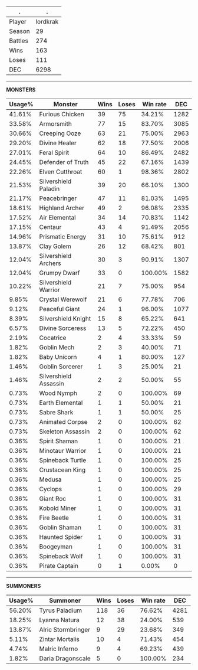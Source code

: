 .|.
|-|-
Player|lordkrak
Season|29
Battles|274
Wins|163
Loses|111
DEC|6298

---
**MONSTERS**

Usage%|Monster|Wins|Loses|Win rate|DEC|
-|-|-|-|-|-|
41.61%|Furious Chicken|39|75|34.21%|1282|
33.58%|Armorsmith|77|15|83.70%|3085|
30.66%|Creeping Ooze|63|21|75.00%|2963|
29.20%|Divine Healer|62|18|77.50%|2006|
27.01%|Feral Spirit|64|10|86.49%|2482|
24.45%|Defender of Truth|45|22|67.16%|1439|
22.26%|Elven Cutthroat|60|1|98.36%|2802|
21.53%|Silvershield Paladin|39|20|66.10%|1300|
21.17%|Peacebringer|47|11|81.03%|1495|
18.61%|Highland Archer|49|2|96.08%|2335|
17.52%|Air Elemental|34|14|70.83%|1142|
17.15%|Centaur|43|4|91.49%|2056|
14.96%|Prismatic Energy|31|10|75.61%|912|
13.87%|Clay Golem|26|12|68.42%|801|
12.04%|Silvershield Archers|30|3|90.91%|1307|
12.04%|Grumpy Dwarf|33|0|100.00%|1582|
10.22%|Silvershield Warrior|21|7|75.00%|954|
9.85%|Crystal Werewolf|21|6|77.78%|706|
9.12%|Peaceful Giant|24|1|96.00%|1077|
8.39%|Silvershield Knight|15|8|65.22%|641|
6.57%|Divine Sorceress|13|5|72.22%|450|
2.19%|Cocatrice|2|4|33.33%|59|
1.82%|Goblin Mech|2|3|40.00%|71|
1.82%|Baby Unicorn|4|1|80.00%|127|
1.46%|Goblin Sorcerer|1|3|25.00%|21|
1.46%|Silvershield Assassin|2|2|50.00%|55|
0.73%|Wood Nymph|2|0|100.00%|69|
0.73%|Earth Elemental|1|1|50.00%|21|
0.73%|Sabre Shark|1|1|50.00%|25|
0.73%|Animated Corpse|2|0|100.00%|62|
0.73%|Skeleton Assassin|2|0|100.00%|62|
0.36%|Spirit Shaman|1|0|100.00%|21|
0.36%|Minotaur Warrior|1|0|100.00%|21|
0.36%|Spineback Turtle|1|0|100.00%|25|
0.36%|Crustacean King|1|0|100.00%|25|
0.36%|Medusa|1|0|100.00%|25|
0.36%|Cyclops|1|0|100.00%|29|
0.36%|Giant Roc|1|0|100.00%|31|
0.36%|Kobold Miner|1|0|100.00%|31|
0.36%|Fire Beetle|1|0|100.00%|31|
0.36%|Goblin Shaman|1|0|100.00%|31|
0.36%|Haunted Spider|1|0|100.00%|31|
0.36%|Boogeyman|1|0|100.00%|31|
0.36%|Spineback Wolf|1|0|100.00%|31|
0.36%|Pirate Captain|0|1|0.00%|0|

---
**SUMMONERS**

Usage%|Summoner|Wins|Loses|Win rate|DEC|
-|-|-|-|-|-|
56.20%|Tyrus Paladium|118|36|76.62%|4281|
18.25%|Lyanna Natura|12|38|24.00%|539|
13.87%|Alric Stormbringer|9|29|23.68%|349|
5.11%|Zintar Mortalis|10|4|71.43%|454|
4.74%|Malric Inferno|9|4|69.23%|439|
1.82%|Daria Dragonscale|5|0|100.00%|234|
